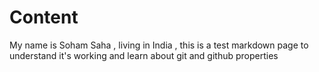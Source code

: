 # Content

My name is Soham Saha , living in India , this is a test markdown page to understand it's working and learn about git and github properties